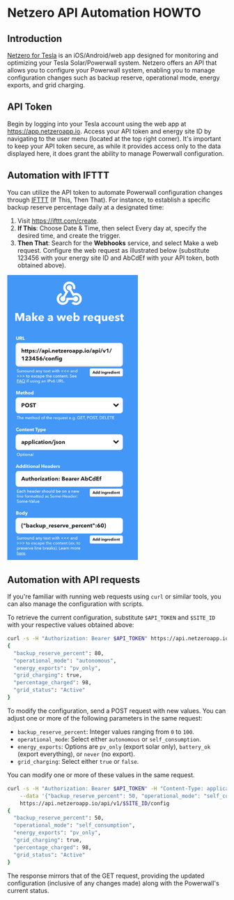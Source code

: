 # Netzero API Automation HOWTO


## Introduction
[Netzero for Tesla](https://www.netzeroapp.io) is an iOS/Android/web app designed for monitoring
and optimizing your Tesla Solar/Powerwall system. Netzero offers an API that allows you to
configure your Powerwall system, enabling you to manage configuration changes such as backup
reserve, operational mode, energy exports, and grid charging.


## API Token
Begin by logging into your Tesla account using the web app at https://app.netzeroapp.io. Access
your API token and energy site ID by navigating to the user menu (located at the top right corner).
It's important to keep your API token secure, as while it provides access only to the data
displayed here, it does grant the ability to manage Powerwall configuration.


## Automation with IFTTT

You can utilize the API token to automate Powerwall configuration changes through [IFTTT](https://ifttt.com/) (If This, Then That). For instance, to establish a specific backup reserve percentage daily at a designated time:

1. Visit https://ifttt.com/create.
2. **If This**: Choose Date & Time, then select Every day at, specify the desired time, and create the trigger.
3. **Then That**: Search for the **Webhooks** service, and select Make a web request. Configure the web request as illustrated below
(substitute 123456 with your energy site ID and AbCdEf with your API token, both obtained above).

<img src="ifttt.png" width="300" alt="IFTTT" />


## Automation with API requests
If you're familiar with running web requests using `curl` or similar tools, you can also manage the
configuration with scripts.

To retrieve the current configuration, substitute `$API_TOKEN` and `$SITE_ID` with your respective values obtained above:

```bash
curl -s -H "Authorization: Bearer $API_TOKEN" https://api.netzeroapp.io/api/v1/$SITE_ID/config
{
  "backup_reserve_percent": 80,
  "operational_mode": "autonomous",
  "energy_exports": "pv_only",
  "grid_charging": true,
  "percentage_charged": 98,
  "grid_status": "Active"
}
```

To modify the configuration, send a POST request with new values. You can adjust one or more of the following parameters in the same request:

- `backup_reserve_percent`: Integer values ranging from `0` to `100`.
- `operational_mode`: Select either `autonomous` or `self_consumption`.
- `energy_exports`: Options are `pv_only` (export solar only), `battery_ok` (export everything), or `never` (no export).
- `grid_charging`: Select either `true` or `false`.

You can modify one or more of these values in the same request.

```bash
curl -s -H "Authorization: Bearer $API_TOKEN" -H "Content-Type: application/json" \
    --data '{"backup_reserve_percent": 50, "operational_mode": "self_consumption"}' \
    https://api.netzeroapp.io/api/v1/$SITE_ID/config
{
  "backup_reserve_percent": 50,
  "operational_mode": "self_consumption",
  "energy_exports": "pv_only",
  "grid_charging": true,
  "percentage_charged": 98,
  "grid_status": "Active"
}
```

The response mirrors that of the GET request, providing the updated configuration (inclusive of any changes made) along with the Powerwall's current status.
